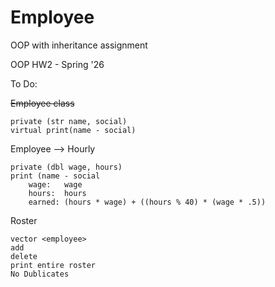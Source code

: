 # Employee

OOP with inheritance assignment

OOP HW2 - Spring '26

To Do:

~~Employee class~~

    private (str name, social)
    virtual print(name - social)
  
  
Employee --> Hourly

    private (dbl wage, hours)
    print (name - social
        wage:   wage
        hours:  hours
        earned: (hours * wage) + ((hours % 40) * (wage * .5))
        
Roster

    vector <employee>
    add
    delete
    print entire roster
    No Dublicates
